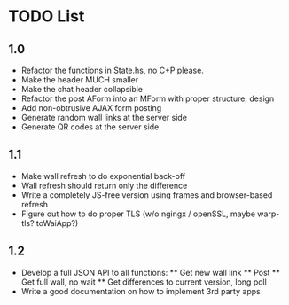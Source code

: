 TODO List
=========

1.0
---

* Refactor the functions in State.hs, no C+P please.
* Make the header MUCH smaller
* Make the chat header collapsible
* Refactor the post AForm into an MForm with proper structure, design
* Add non-obtrusive AJAX form posting
* Generate random wall links at the server side
* Generate QR codes at the server side

1.1
---

* Make wall refresh to do exponential back-off
* Wall refresh should return only the difference
* Write a completely JS-free version using frames and browser-based refresh
* Figure out how to do proper TLS (w/o ngingx / openSSL, maybe warp-tls? toWaiApp?)

1.2
---

* Develop a full JSON API to all functions:
** Get new wall link
** Post
** Get full wall, no wait
** Get differences to current version, long poll
* Write a good documentation on how to implement 3rd party apps


